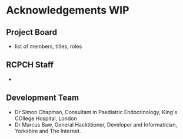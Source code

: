 # Acknowledgements WIP

## Project Board

* list of members, titles, roles

## RCPCH Staff

*

## Development Team

* Dr Simon Chapman, Consultant in Paediatric Endocrinology, King's COllege Hospital, London
* Dr Marcus Baw, General Hacktitioner, Developer and Informatician, Yorkshire and The Internet.
